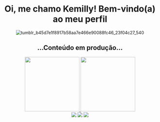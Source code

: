 <h1 align="center"> Oi, me chamo Kemilly! Bem-vindo(a) ao meu perfil </h1>

<div align="center">

![tumblr_b45d7e1f8917b58aa7e466e90088fc46_23f04c27_540](https://github.com/bebulcia/bebulcia/assets/141877230/b19895e6-53c4-4b05-80c0-e0cebf71f927)
</div>

<h2 align="center"> ...Conteúdo em produção... </h2>

<div  align="center">
   <a href="https://github.com/bebulcia">
   <img height="180em" src="https://github-readme-stats.vercel.app/api?username=bebulcia&show_icons=true&theme=dracula&include_all_commits=true&count_private=true"/>
   <img height="180em" src="https://github-readme-stats.vercel.app/api/top-langs/?username=bebulcia&layout=compact&langs_count=6&theme=dracula"/>
</div>

<div align="center"> 
  <a href="https://instagram.com/kemii.b" target="_blank"><img src="https://img.shields.io/badge/-Instagram-%23E4405F?style=for-the-badge&logo=instagram&logoColor=white" target="_blank"></a>
  <a href = "mailto:kemillybianchi123@gmail.com"><img src="https://img.shields.io/badge/-Gmail-%23333?style=for-the-badge&logo=gmail&logoColor=white" target="_blank"></a>
  <a href="https://www.linkedin.com/in/kemilly-bianchi-45b14427a/?originalSubdomain=br" target="_blank"><img src="https://img.shields.io/badge/-LinkedIn-%230077B5?style=for-the-badge&logo=linkedin&logoColor=white" target="_blank"></a>
</div>
